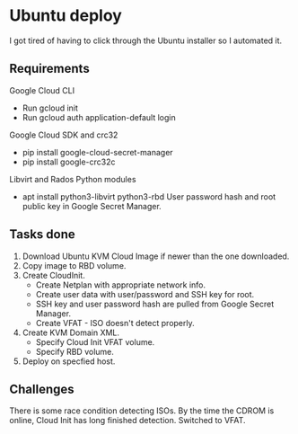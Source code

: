 # Ubuntu deploy

I got tired of having to click through the Ubuntu installer so I automated it.

## Requirements
Google Cloud CLI
* Run gcloud init
* Run gcloud auth application-default login

Google Cloud SDK and crc32
* pip install google-cloud-secret-manager
* pip install google-crc32c

Libvirt and Rados Python modules
* apt install python3-libvirt python3-rbd
User password hash and root public key in Google Secret Manager.

## Tasks done
1. Download Ubuntu KVM Cloud Image if newer than the one downloaded.
2. Copy image to RBD volume.
3. Create CloudInit.
    * Create Netplan with appropriate network info.
    * Create user data with user/password and SSH key for root.
    * SSH key and user password hash are pulled from Google Secret Manager.
    * Create VFAT - ISO doesn't detect properly.
4. Create KVM Domain XML.
    * Specify Cloud Init VFAT volume.
    * Specify RBD volume.
5. Deploy on specfied host.

## Challenges
There is some race condition detecting ISOs. By the time the CDROM is online, Cloud Init has long finished detection. Switched to VFAT.
